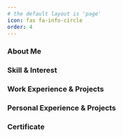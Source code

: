 ```yaml
---
# the default layout is 'page'
icon: fas fa-info-circle
order: 4
---
```


### About Me  


### Skill & Interest  


### Work Experience & Projects  


### Personal Experience & Projects  


### Certificate  
